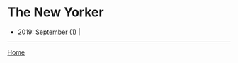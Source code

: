 # The New Yorker

  * 2019: 
      [September](./the-new-yorker-2019-09.md) (1) | 

----

[Home](../)
